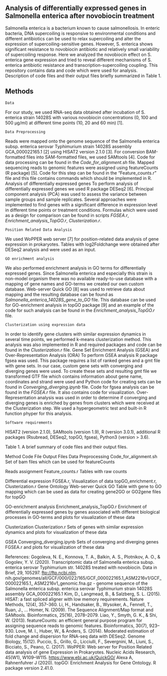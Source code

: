 ## Analysis of differentially expressed genes in Salmonella enterica after novobiocin treatment

Salmonella enterica is a bacterium known to cause salmonellosis. In enteric bacteria, DNA supercoiling is responsive to environmental conditions and different antibiotics can be used to relax supercoiling and alter the expression of supercoiling-sensitive genes. However, S. enterica shows significant resistance to novobiocin antibiotic and relatively small variability of supercoiling response.
Here we analyzed the novobiocin effect on S. enterica gene expression and tried to reveal different mechanisms of S. enterica antibiotic resistance and transcription-supercoiling coupling.
	This repository contains data and code which were used for analysis. Description of code files and their output files briefly summarized in Table 1.


## Methods

	Data
For our study, we used RNA-seq data obtained after incubation of S. enterica strain 14028S with various novobiocin concentrations (0, 100 and 500 μg/ml) at different time points (10, 20 and 60 min) [1].

	Data Preprocessing
Reads were mapped onto the genome sequence of the Salmonella enterica subsp. enterica serovar Typhimurium strain 14028S assembly GCA_000022165.1 [2] using HISAT2 version 2.1.0 [3]. For conversion BAM-formatted files into SAM-formatted files, we used SAMtools [4]. Code for data processing can be found in the *Code_for_alignment.sh* file.
Mapped sequencing reads to genomic features were assigned using featureCounts (R package) [5]. Code for this step can be found in the “Feature_counts.r” file and this file contains commands which should be implemented in R.
	Analysis of differentially expressed genes
To perform analysis of differentially expressed genes we used R package DESeq2 [6].
Principal component analysis (PCA) was used to assess the variance between sample groups and sample replicates. Several approaches were implemented to find genes with a significant difference in expression level in different time points or treatment conditions. Formulas which were used as a design for comparison can be found in scripts *FGSEA.r*, *Enrichment_analysis_TopGO.r*, *Clusterization.r*. 

	Position Related Data Analysis
We used WoPPER web server [7] for position-related data analysis of gene expression in prokaryotes. Tables with log2Foldchange were obtained after DESeq2 analysis and were used as an input.

	GO enrichment analysis
We also performed enrichment analysis in GO terms for differentially expressed genes. Since Salmonella enterica and especially this strain is non-model organism there was no available ready-to-use database with a mapping of gene names and GO-terms we created our own custom database. Web-server Quick GO [8] was used to retrieve data about mapping and the resulting database can be found as *Salmonella_enterica_14028S_gene_to_GO* file.
This database can be used for GO-enrichment analysis in topGO package  [9] and an example of the code for such analysis can be found in the *Enrichment_analysis_TopGO.r* file.

	Clusterization using expression data
In order to identify gene clusters with similar expression dynamics in several time points, we performed k-means clusterization method. This analysis was also implemented in R and required packages and code can be found in the *Сlusterization.r* file. 
Gene Set Enrichment Analysis (GSEA) and Over-Representation Analysis (ORA)
To perform GSEA analysis R package fgsea was used. This package requires a list of ranked genes and a gmt file with gene sets. In our case, custom gene sets with converging and diverging genes were used. To create these sets and resulting gmt file we transformed GTF file which contains information about gene name, coordinates and strand were used and Python code for creating sets can be found in *Converging_diverging.ipynb* file. 
Code for fgsea analysis can be found in the *FGSEA.r* file. It also contains code for visualization.
Over-Representation analysis was used in order to determine if converging and diverging genes is enriched by genes from clusters which were received at the Clusterization step. We used a hypergeometric test and built-in R function phyper for this analysis. 
 
	Software requirements
HISAT2 (version 2.1.0), SAMtools (version 1.9), R (version 3.0.1), additional R packages (Rsubread, DESeq2, topGO, fgsea), Python3 (version > 3.6). 

Table 1. A brief summary of code files and their output files.

Method                            Code File                                   Output Files
Data Preprocessing          Code_for_alignment.sh       Set of bam files which can be used for featureCounts

Reads assignment              Feature_counts.r                            Tables with raw counts

Differential expression             FGSEA.r,                              Visualization of data
                              topGO_enrichment.r,
                                Clusterization.r
Gene Ontology                  Web-server Quick GO                 Table with gene to GO mapping which 
                                                                    can be used as data for creating
                                                                    gene2GO or GO2gene files for topGO
                                                                    
GO-enrichment analysis    Enrichment_analysis_TopGO.r             Enrichment of differentially expressed 
                                                                  genes by genes associated with different 
                                                                  biological processes in GO-terms and plots 
                                                                      for visualization of these data
                                                                      
Clusterization                Сlusterization.r                    Sets of genes with similar expression
                                                                    dynamics and plots for visualization
                                                                                of these data
                                                                                
GSEA                      Converging_diverging.ipynb              Sets of converging and diverging genes
                                      FGSEA.r                   and plots for visualization of these data




References:
Gogoleva, N. E., Konnova, T. A., Balkin, A. S., Plotnikov, A. O., & Gogolev, Y. V. (2020). Transcriptomic data of Salmonella enterica subsp. enterica serovar Typhimurium str. 14028S treated with novobiocin. Data in Brief, 29, 105297.
ftp://ftp.ncbi.nlm. nih.gov/genomes/all/GCF/000/022/165/GCF_000022165.1_ASM2216v1/GCF_000022165.1_ ASM2216v1_genomic.fna.gz - genome sequence of the Salmonella enterica subsp. enterica serovar Typhimurium strain 14028S assembly GCA_000022165.1
Kim, D., Langmead, B., & Salzberg, S. L. (2015). HISAT: a fast spliced aligner with low memory requirements. Nature Methods, 12(4), 357–360.
Li, H., Handsaker, B., Wysoker, A., Fennell, T., Ruan, J., … Homer, N. (2009). The Sequence Alignment/Map format and SAMtools. Bioinformatics, 25(16), 2078–2079.
Liao, Y., Smyth, G. K., & Shi, W. (2013). featureCounts: an efficient general purpose program for assigning sequence reads to genomic features. Bioinformatics, 30(7), 923–930.
Love, M. I., Huber, W., & Anders, S. (2014). Moderated estimation of fold change and dispersion for RNA-seq data with DESeq2. Genome Biology, 15(12).
Puccio, S., Grillo, G., Licciulli, F., Severgnini, M., Liuni, S., Bicciato, S., Peano, C. (2017). WoPPER: Web server for Position Related data analysis of gene Expression in Prokaryotes. Nucleic Acids Research, 45(W1), W109–W115.
https://www.ebi.ac.uk/QuickGO/
Alexa A, Rahnenfuhrer J (2020). topGO: Enrichment Analysis for Gene Ontology. R package version 2.41.0.

